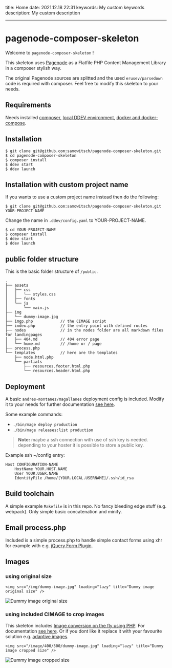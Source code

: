 title: Home
date: 2021.12.18 22:31
keywords: My custom keywords
description: My custom description

---

# pagenode-composer-skeleton

Welcome to ```pagenode-composer-skeleton``` !

This skeleton uses [Pagenode](https://pagenode.org/) as a Flatfile PHP Content Management Library in a composer stylish way.

The original Pagenode sources are splitted and the used ```erusev/parsedown``` code is required with composer. Feel free to modify this skeleton to your needs. 

## Requirements

Needs installed [composer](https://getcomposer.org/), [local DDEV environment](https://ddev.readthedocs.io/en/latest/), [docker and docker-compose](https://docs.docker.com/get-docker/).

## Installation

```
$ git clone git@github.com:samowitsch/pagenode-composer-skeleton.git
$ cd pagenode-composer-skeleton
$ composer install
$ ddev start
$ ddev launch
```
## Installation with custom project name

If you wants to use a custom project name instead then do the following:

```
$ git clone git@github.com:samowitsch/pagenode-composer-skeleton.git YOUR-PROJECT-NAME
```

Change the name in ```.ddev/config.yaml``` to YOUR-PROJECT-NAME. 

```
$ cd YOUR-PROJECT-NAME
$ composer install
$ ddev start
$ ddev launch
```

## public folder structure

This is the basic folder structure of ```/public```.

```shell
.
├── assets
│   ├── css
│   │   └── styles.css
│   ├── fonts
│   └── js
│       └── main.js
├── img
│   └── dummy-image.jpg
├── imgp.php            // the CIMAGE script
├── index.php           // the entry point with defined routes
├── nodes               // in the nodes folder are all markdown files for landingpages
│   ├── 404.md          // 404 error page
│   └── home.md         // /home or / page
├── process.php
└── templates           // here are the templates
    ├── node.html.php
    └── partials
        ├── resources.footer.html.php
        └── resources.header.html.php
```

## Deployment

A basic ```andres-montanez/magallanes``` deployment config is included. Modify it to your needs for further documentation [see here](https://www.magephp.com/).

Some example commands:

* ```./bin/mage deploy production```
* ```./bin/mage releases:list production```

> **Note:** maybe a ssh connection with use of ssh key is needed. depending to your hoster it is possible to store a public key.

Example ssh ~/config entry:

```shell
Host CONFIGURATION-NAME
    HostName YOUR.HOST.NAME
    User YOUR.USER.NAME
    IdentityFile /home/[YOUR.LOCAL.USERNAME]/.ssh/id_rsa
```

## Build toolchain

A simple example ```Makefile``` is in this repo. No fancy bleeding edge stuff (e.g. webpack). Only simple basic concatenation and minify.

## Email process.php

Included is a simple process.php to handle simple contact forms using xhr for example with e.g. [jQuery Form Plugin](https://github.com/jquery-form/form).

## Images

### using original size

```<img src="/img/dummy-image.jpg" loading="lazy" title="Dummy image original size" />```

<img src="/img/dummy-image.jpg" loading="lazy" title="Dummy image original size" />

### using included CIMAGE to crop images

This skeleton includes [Image conversion on the fly using PHP](https://github.com/mosbth/cimage). For documentation [see here](https://cimage.se/). Or if you dont like it replace it with your favourite solution e.g. [adaptive images](http://adaptive-images.com/).

```<img src="/image/400/300/dummy-image.jpg" loading="lazy" title="Dummy image cropped size" />```

<img src="/image/400/300/dummy-image.jpg" loading="lazy" title="Dummy image cropped size" />

